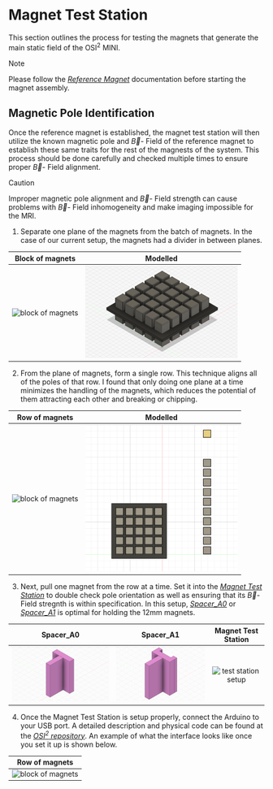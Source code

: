 # Magnet Test Station

This section outlines the process for testing the magnets that generate the main static field of the OSI<sup>2</sup> MINI. 

> [!NOTE]
> Please follow the [*Reference Magnet*](ReferenceMagnet.md) documentation before starting the magnet assembly.

## Magnetic Pole Identification
Once the reference magnet is established, the magnet test station will then utilize the known magnetic pole and $\vec{B}$- Field of the reference magnet to establish these same traits for the rest of the magnests of the system. This process should be done carefully and checked multiple times to ensure proper $\vec{B}$- Field alignment.

> [!CAUTION]
> Improper magnetic pole alignment and $\vec{B}$- Field strength can cause problems with $\vec{B}$- Field inhomogeneity and make imaging impossible for the MRI.

1. Separate one plane of the magnets from the batch of magnets. In the case of our current setup, the magnets had a divider in between planes.

  | Block of magnets | Modelled |
  | :---: | :--: |
  |<img src="../Images/Magblock.jpg" alt="block of magnets" width="325" />|<img src="../Images/Mag_layout3.png" alt="block of magnets modelled" width="300" /> |

2. From the plane of magnets, form a single row. This technique aligns all of the poles of that row. I found that only doing one plane at a time minimizes the handling of the magnets, which reduces the potential of them attracting each other and breaking or chipping.

  | Row of magnets | Modelled |
  | :---: | :--: |
  |<img src="../Images/Magline.jpg" alt="block of magnets" width="165" />|<img src="../Images/Mag_layout2.png" alt="block of magnets modelled" width="300" /> |

3. Next, pull one magnet from the row at a time. Set it into the [*Magnet Test Station*](../../Build/Tools/Frame-TestMagnetSupport.step) to double check pole orientation as well as ensuring that its $\vec{B}$- Field stregnth is within specification. In this setup, [*Spacer_A0*](../../Build/Tools/Spacer_A0-Spacer.step) or [*Spacer_A1*](../../Build/Tools/Spacer_A1-Spacer.step) is optimal for holding the 12mm magnets.

  | Spacer_A0 | Spacer_A1 | Magnet Test Station |
  | :---: | :--: |:--: |
  |<img src="../Images/Mag_test_station_holder1.png" alt="test station setup" width="300" />|<img src="../Images/Mag_test_station_holder2.png" alt="test station setup" width="270" />|<img src="../Images/ReferenceMag_setup1.jpg" alt="test station setup" width="300" />|

4. Once the Magnet Test Station is setup properly, connect the Arduino to your USB port. A detailed description and physical code can be found at the [*OSI<sup>2</sup> repository*](https://gitlab.com/osii/tools/MagnetTestStation). An example of what the interface looks like once you set it up is shown below.

  | Row of magnets |
  | :---: |
  |<img src="../Images/Magline.jpg" alt="block of magnets" width="165" />|

